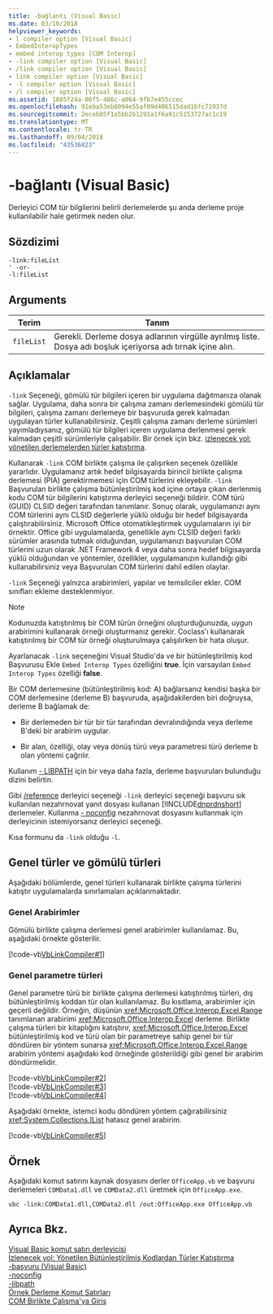 ```yaml
---
title: -bağlantı (Visual Basic)
ms.date: 03/10/2018
helpviewer_keywords:
- l compiler option [Visual Basic]
- EmbedInteropTypes
- embed interop types [COM Interop]
- -link compiler option [Visual Basic]
- /link compiler option [Visual Basic]
- link compiler option [Visual Basic]
- -l compiler option [Visual Basic]
- /l compiler option [Visual Basic]
ms.assetid: 1885f24a-86f5-486c-a064-9fb7e455ccec
ms.openlocfilehash: 91eba53eb8094e55af09d406515dad16fc71937d
ms.sourcegitcommit: 2eceb05f1a5bb261291a1f6a91c5153727ac1c19
ms.translationtype: MT
ms.contentlocale: tr-TR
ms.lasthandoff: 09/04/2018
ms.locfileid: "43536823"
---
```

# <a name="-link-visual-basic"></a>-bağlantı (Visual Basic)
Derleyici COM tür bilgilerini belirli derlemelerde şu anda derleme proje kullanılabilir hale getirmek neden olur.  
  
## <a name="syntax"></a>Sözdizimi  
  
```  
-link:fileList  
' -or-  
-l:fileList  
```  
  
## <a name="arguments"></a>Arguments  
  
|Terim|Tanım|  
|---|---|  
|`fileList`|Gerekli. Derleme dosya adlarının virgülle ayrılmış liste. Dosya adı boşluk içeriyorsa adı tırnak içine alın.|  
  
## <a name="remarks"></a>Açıklamalar  
 `-link` Seçeneği, gömülü tür bilgileri içeren bir uygulama dağıtmanıza olanak sağlar. Uygulama, daha sonra bir çalışma zamanı derlemesindeki gömülü tür bilgileri, çalışma zamanı derlemeye bir başvuruda gerek kalmadan uygulayan türler kullanabilirsiniz. Çeşitli çalışma zamanı derleme sürümleri yayımladıysanız, gömülü tür bilgileri içeren uygulama derlenmesi gerek kalmadan çeşitli sürümleriyle çalışabilir. Bir örnek için bkz. [izlenecek yol: yönetilen derlemelerden türler katıştırma](https://msdn.microsoft.com/library/b28ec92c-1867-4847-95c0-61adfe095e21).  
  
 Kullanarak `-link` COM birlikte çalışma ile çalışırken seçenek özellikle yararlıdır. Uygulamanız artık hedef bilgisayarda birincil birlikte çalışma derlemesi (PIA) gerektirmemesi için COM türlerini ekleyebilir. `-link` Başvurulan birlikte çalışma bütünleştirilmiş kod içine ortaya çıkan derlenmiş kodu COM tür bilgilerini katıştırma derleyici seçeneği bildirir. COM türü (GUID) CLSID değeri tarafından tanımlanır. Sonuç olarak, uygulamanızı aynı COM türlerini aynı CLSID değerlerle yüklü olduğu bir hedef bilgisayarda çalıştırabilirsiniz. Microsoft Office otomatikleştirmek uygulamaların iyi bir örnektir. Office gibi uygulamalarda, genellikle aynı CLSID değeri farklı sürümler arasında tutmak olduğundan, uygulamanızı başvurulan COM türlerini uzun olarak .NET Framework 4 veya daha sonra hedef bilgisayarda yüklü olduğundan ve yöntemler, özellikler, uygulamanızın kullandığı gibi kullanabilirsiniz veya Başvurulan COM türlerini dahil edilen olaylar.  
  
 `-link` Seçeneği yalnızca arabirimleri, yapılar ve temsilciler ekler. COM sınıfları ekleme desteklenmiyor.  
  
> [!NOTE]
>  Kodunuzda katıştırılmış bir COM türün örneğini oluşturduğunuzda, uygun arabirimini kullanarak örneği oluşturmanız gerekir. Coclass'ı kullanarak katıştırılmış bir COM tür örneği oluşturulmaya çalışılırken bir hata oluşur.  
  
 Ayarlanacak `-link` seçeneğini Visual Studio'da ve bir bütünleştirilmiş kod Başvurusu Ekle `Embed Interop Types` özelliğini **true**. İçin varsayılan `Embed Interop Types` özelliği **false**.  
  
 Bir COM derlemesine (bütünleştirilmiş kod: A) bağlarsanız kendisi başka bir COM derlemesine (derleme B) başvuruda, aşağıdakilerden biri doğruysa, derleme B bağlamak de:  
  
-   Bir derlemeden bir tür bir tür tarafından devralındığında veya derleme B'deki bir arabirim uygular.  
  
-   Bir alan, özelliği, olay veya dönüş türü veya parametresi türü derleme b olan yöntemi çağrılır.  
  
 Kullanım [- LIBPATH](../../../visual-basic/reference/command-line-compiler/libpath.md) için bir veya daha fazla, derleme başvuruları bulunduğu dizini belirtin.  
  
 Gibi [/reference](../../../visual-basic/reference/command-line-compiler/reference.md) derleyici seçeneği `-link` derleyici seçeneği başvuru sık kullanılan nezahrnovat yanıt dosyası kullanan [!INCLUDE[dnprdnshort](~/includes/dnprdnshort-md.md)] derlemeler. Kullanma [- noconfig](../../../visual-basic/reference/command-line-compiler/noconfig.md) nezahrnovat dosyasını kullanmak için derleyicinin istemiyorsanız derleyici seçeneği.  
  
 Kısa formunu da `-link` olduğu `-l`.  
  
## <a name="generics-and-embedded-types"></a>Genel türler ve gömülü türleri  
 Aşağıdaki bölümlerde, genel türleri kullanarak birlikte çalışma türlerini katıştır uygulamalarda sınırlamaları açıklanmaktadır.  
  
### <a name="generic-interfaces"></a>Genel Arabirimler  
 Gömülü birlikte çalışma derlemesi genel arabirimler kullanılamaz. Bu, aşağıdaki örnekte gösterilir.  
  
 [!code-vb[VbLinkCompiler#1](../../../visual-basic/reference/command-line-compiler/codesnippet/VisualBasic/link_1.vb)]  
  
### <a name="types-that-have-generic-parameters"></a>Genel parametre türleri  
 Genel parametre türü bir birlikte çalışma derlemesi katıştırılmış türleri, dış bütünleştirilmiş koddan tür olan kullanılamaz. Bu kısıtlama, arabirimler için geçerli değildir. Örneğin, düşünün <xref:Microsoft.Office.Interop.Excel.Range> tanımlanan arabirimi <xref:Microsoft.Office.Interop.Excel> derleme. Birlikte çalışma türleri bir kitaplığını katıştırır, <xref:Microsoft.Office.Interop.Excel> bütünleştirilmiş kod ve türü olan bir parametreye sahip genel bir tür döndüren bir yöntem sunarsa <xref:Microsoft.Office.Interop.Excel.Range> arabirim yöntemi aşağıdaki kod örneğinde gösterildiği gibi genel bir arabirim döndürmelidir.  
  
 [!code-vb[VbLinkCompiler#2](../../../visual-basic/reference/command-line-compiler/codesnippet/VisualBasic/link_2.vb)]  
[!code-vb[VbLinkCompiler#3](../../../visual-basic/reference/command-line-compiler/codesnippet/VisualBasic/link_3.vb)]  
[!code-vb[VbLinkCompiler#4](../../../visual-basic/reference/command-line-compiler/codesnippet/VisualBasic/link_4.vb)]  
  
 Aşağıdaki örnekte, istemci kodu döndüren yöntem çağırabilirsiniz <xref:System.Collections.IList> hatasız genel arabirim.  
  
 [!code-vb[VbLinkCompiler#5](../../../visual-basic/reference/command-line-compiler/codesnippet/VisualBasic/link_5.vb)]  
  
## <a name="example"></a>Örnek  
 Aşağıdaki komut satırını kaynak dosyasını derler `OfficeApp.vb` ve başvuru derlemeleri `COMData1.dll` ve `COMData2.dll` üretmek için `OfficeApp.exe`.  
  
```console  
vbc -link:COMData1.dll,COMData2.dll /out:OfficeApp.exe OfficeApp.vb  
```  
  
## <a name="see-also"></a>Ayrıca Bkz.  
 [Visual Basic komut satırı derleyicisi](../../../visual-basic/reference/command-line-compiler/index.md)  
 [İzlenecek yol: Yönetilen Bütünleştirilmiş Kodlardan Türler Katıştırma](https://msdn.microsoft.com/library/b28ec92c-1867-4847-95c0-61adfe095e21)  
 [-başvuru (Visual Basic)](../../../visual-basic/reference/command-line-compiler/reference.md)  
 [-noconfig](../../../visual-basic/reference/command-line-compiler/noconfig.md)  
 [-libpath](../../../visual-basic/reference/command-line-compiler/libpath.md)  
 [Örnek Derleme Komut Satırları](../../../visual-basic/reference/command-line-compiler/sample-compilation-command-lines.md)  
 [COM Birlikte Çalışma'ya Giriş](../../../visual-basic/programming-guide/com-interop/introduction-to-com-interop.md)

